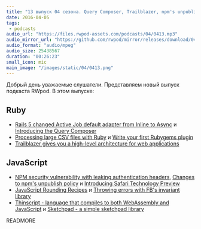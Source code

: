 ```yaml
---
title: "13 выпуск 04 сезона. Query Composer, Trailblazer, npm's unpublish policy, Safari Technology Preview и прочее"
date: 2016-04-05
tags:
 - podcasts
audio_url: "https://files.rwpod-assets.com/podcasts/04/0413.mp3"
audio_mirror_url: "https://github.com/rwpod/mirror/releases/download/04.13/0413.mp3"
audio_format: "audio/mpeg"
audio_size: 25438567
duration: "00:26:23"
small_icon: mic
main_image: "/images/static/04/0413.png"
---
```


Добрый день уважаемые слушатели. Представляем новый выпуск подкаста RWpod. В этом выпуске:

## Ruby

 - [Rails 5 changed Active Job default adapter from Inline to Async](http://blog.bigbinary.com/2016/03/29/rails-5-changed-default-active-job-adapter-to-async.html) и [Introducing the Query Composer](http://weblog.jamisbuck.org/2016/3/26/introducing-query-composer.html)
 - [Processing large CSV files with Ruby](http://dalibornasevic.com/posts/68-processing-large-csv-files-with-ruby) и [Write your first Rubygems plugin](http://eftimov.net/your-first-rubygems-plugin)
 - [Trailblazer gives you a high-level architecture for web applications](http://trailblazer.to/)

## JavaScript

 - [NPM security vulnerability with leaking authentication headers](http://nodejs.org/en/blog/vulnerability/npm-tokens-leak-march-2016/), [Changes to npm's unpublish policy](http://blog.npmjs.org/post/141905368000/changes-to-npms-unpublish-policy) и [Introducing Safari Technology Preview](https://webkit.org/blog/6017/introducing-safari-technology-preview/)
 - [JavaScript Rounding Recipes](http://thenewcode.com/895/JavaScript-Rounding-Recipes) и [Throwing errors with FB's invariant library](https://www.kriasoft.com/babel-starter-kit/recipes/throwing-errors-with-fbjs-invariant)
 - [Thinscript - language that compiles to both WebAssembly and JavaScript](http://evanw.github.io/thinscript/) и [Sketchpad - a simple sketchpad library](http://yiom.github.io/sketchpad/)


READMORE
